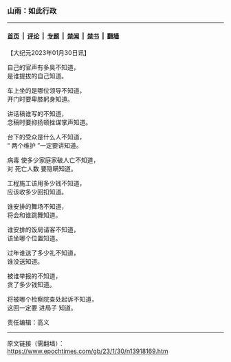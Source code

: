 ### 山雨：如此行政

---

#### [首页](../../../..?n13918169) &nbsp;|&nbsp; [评论](../../../../../epoch-comment?n13918169) &nbsp;|&nbsp; [专题](../../../../../epoch-special?n13918169) &nbsp;|&nbsp; [禁闻](../../../../../epoch-news?n13918169) &nbsp;|&nbsp; [禁书](../../../../../books?n13918169) &nbsp;|&nbsp; [翻墙](https://github.com/gfw-breaker/nogfw/blob/master/README.md?n13918169)


<div class="post_content" id="artbody" itemprop="articleBody">
 <!-- article content begin -->
 <p>
  【大纪元2023年01月30日讯】
 </p>
 <p>
  自己的官声有多臭不知道，
  <br/>
  是谁提拔的自己知道。
 </p>
 <p>
  车上坐的是哪位领导不知道，
  <br/>
  开门时要卑膝躬身知道。
 </p>
 <p>
  讲话稿谁写的不知道，
  <br/>
  念稿时要抑扬顿挫谋掌声知道。
 </p>
 <p>
  台下的受众是什么人不知道，
  <br/>
  “
  <ok href="https://www.epochtimes.com/gb/tag/%E4%B8%A4%E4%B8%AA%E7%BB%B4%E6%8A%A4.html">
   两个维护
  </ok>
  ”一定要讲知道。
 </p>
 <p>
  <ok href="https://www.epochtimes.com/gb/tag/%E7%97%85%E6%AF%92.html">
   病毒
  </ok>
  使多少家庭家破人亡不知道，
  <br/>
  对
  <ok href="https://www.epochtimes.com/gb/tag/%E6%AD%BB%E4%BA%A1%E4%BA%BA%E6%95%B0.html">
   死亡人数
  </ok>
  要隐瞒知道。
 </p>
 <p>
  工程施工该用多少钱不知道，
  <br/>
  应该收多少回扣知道。
 </p>
 <p>
  谁安排的舞场不知道，
  <br/>
  将会和谁跳舞知道。
 </p>
 <p>
  谁安排的饭局请客不知道，
  <br/>
  该坐哪个位置知道。
 </p>
 <p>
  过年谁送了多少礼不知道，
  <br/>
  谁没送知道。
 </p>
 <p>
  被谁举报的不知道，
  <br/>
  贪了多少钱知道。
 </p>
 <p>
  将被哪个检察院查处起诉不知道，
  <br/>
  这回一定要
  <ok href="https://www.epochtimes.com/gb/tag/%E8%BF%9B%E5%B1%80%E5%AD%90.html">
   进局子
  </ok>
  知道。
 </p>
 <p>
  责任编辑：高义
 </p>
 <!-- article content end -->
 <div id="below_article_ad">
 </div>
</div>


---

原文链接（需翻墙）：https://www.epochtimes.com/gb/23/1/30/n13918169.htm